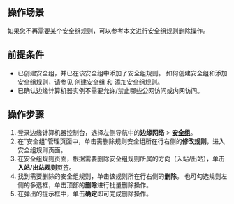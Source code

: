 ## 操作场景
如果您不再需要某个安全组规则，可以参考本文进行安全组规则删除操作。

## 前提条件
- 已创建安全组，并已在该安全组中添加了安全组规则。
如何创建安全组和添加安全组规则，请参见 [创建安全组](https://intl.cloud.tencent.com/document/product/1119/43432) 和 [添加安全组规则](https://intl.cloud.tencent.com/document/product/1119/43440)。
- 已确认边缘计算机器实例不需要允许/禁止哪些公网访问或内网访问。

## 操作步骤
1. 登录边缘计算机器控制台，选择左侧导航中的**边缘网络** > **[安全组](https://console.cloud.tencent.com/ecm/safe)**。
3. 在“安全组”管理页面中，单击需删除规则安全组所在行右侧的**修改规则**，进入安全组规则页面。
4. 在安全组规则页面，根据需要删除安全组规则所属的方向（入站/出站），单击**入站/出站规则**页签。
5. 找到需要删除的安全组规则，单击该规则所在行右侧的**删除**。
也可勾选规则左侧的多选框，单击顶部的**删除**进行批量删除操作。
6. 在弹出的提示框中，单击**确定**即可完成删除操作。

